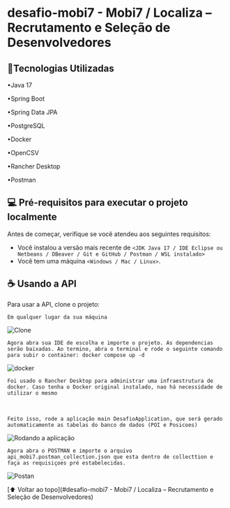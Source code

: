 # desafio-mobi7 - Mobi7 / Localiza – Recrutamento e Seleção de Desenvolvedores

## 🚀Tecnologias Utilizadas
<p>•Java 17</p>
<p>•Spring Boot</p>
<p>•Spring Data JPA</p>
<p>•PostgreSQL</p>
<p>•Docker</p>
<p>•OpenCSV</p>
<p>•Rancher Desktop</p>
<p>•Postman</p>

## 💻 Pré-requisitos para executar o projeto localmente

Antes de começar, verifique se você atendeu aos seguintes requisitos:
<!---Estes são apenas requisitos de exemplo. Adicionar, duplicar ou remover conforme necessário--->
* Você instalou a versão mais recente de `<JDK Java 17 / IDE Eclipse ou Netbeans / DBeaver / Git e GitHub / Postman / WSL instalado>`
* Você tem uma máquina `<Windows / Mac / Linux>`.

## ☕ Usando a API

Para usar a API, clone o projeto:

```
Em qualquer lugar da sua máquina
```
<img src="https://i.imgur.com/hLymkll.png" alt="Clone">


```
Agora abra sua IDE de escolha e importe o projeto. As dependencias serão baixadas. Ao termino, abra o terminal e rode o seguinte comando para subir o container: docker compose up -d
```

<img src="https://i.imgur.com/kAj1H3R.png" alt="docker">

```
Foi usado o Rancher Desktop para administrar uma infraestrutura de docker. Caso tenha o Docker original instalado, nao há necessidade de utilizar o mesmo
```
<br>

```
Feito isso, rode a aplicação main DesafioApplication, que será gerado automaticamente as tabelas do banco de dados (POI e Posicoes)
```
<img src="https://i.imgur.com/oZArpxR.png" alt="Rodando a aplicação">

```
Agora abra o POSTMAN e importe o arquivo api_mobi7.postman_collection.json que esta dentro de collecttion e faça as requisiçoes pré estabelecidas.
```
<img src="https://i.imgur.com/sZSP1LJ.png" alt="Postan">

[⬆ Voltar ao topo](#desafio-mobi7 - Mobi7 / Localiza – Recrutamento e Seleção de Desenvolvedores)<br>
